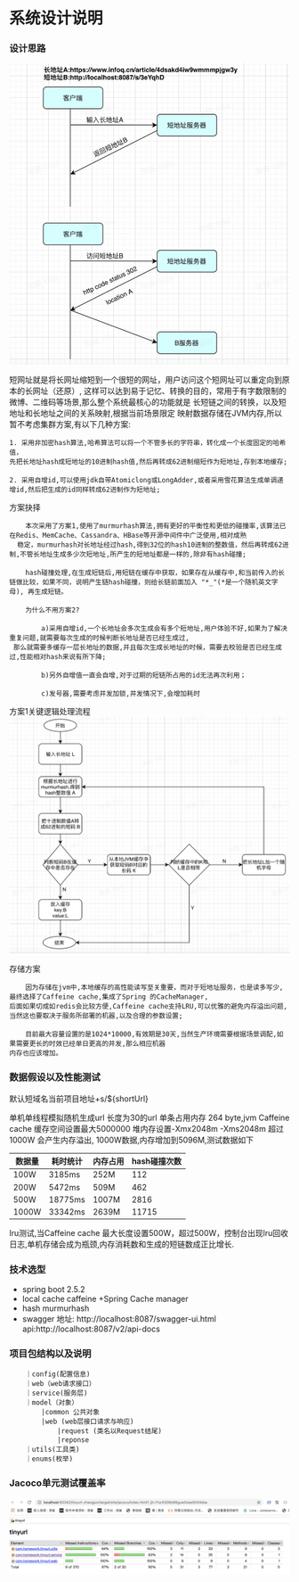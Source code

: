 # 系统设计说明

### 设计思路

   ![avatar](./images/shortrequest.jpg)

   
短网址就是将长网址缩短到一个很短的网址，用户访问这个短网址可以重定向到原本的长网址（还原）,
这样可以达到易于记忆、转换的目的，常用于有字数限制的微博、二维码等场景,那么整个系统最核心的功能就是
长短链之间的转换，以及短地址和长地址之间的关系映射,根据当前场景限定 映射数据存储在JVM内存,所以暂不考虑集群方案,有以下几种方案:
  

    1. 采用非加密hash算法,哈希算法可以将一个不管多长的字符串，转化成一个长度固定的哈希值，
    先把长地址hash成短地址的10进制hash值,然后再转成62进制缩短作为短地址,存到本地缓存;
    
    2. 采用自增id,可以使用jdk自带Atomiclong或LongAdder,或者采用雪花算法生成单调递增id,然后把生成的id同样转成62进制作为短地址;

方案抉择

        本次采用了方案1,使用了murmurhash算法,拥有更好的平衡性和更低的碰撞率,该算法已在Redis、MemCache、Cassandra、HBase等开源中间件中广泛使用,相对成熟
      稳定，murmurhash对长地址经过hash,得到32位的hash10进制的整数值，然后再转成62进制,不管长地址生成多少次短地址,所产生的短地址都是一样的,除非有hash碰撞;
        
        hash碰撞处理,在生成短链后,用短链在缓存中获取，如果存在从缓存中,和当前传入的长链做比较，如果不同，说明产生链hash碰撞，则给长链前面加入 "*_"(*是一个随机英文字母), 再生成短链。
    
        为什么不用方案2?
            
            a)采用自增id,一个长地址会多次生成会有多个短地址,用户体验不好,如果为了解决重复问题,就需要每次生成的时候判断长地址是否已经生成过,
     那么就需要多缓存一层长地址的数据,并且每次生成长地址的时候，需要去校验是否已经生成过,性能相对hash来说有所下降;
     
            b)另外自增值一直会自增,对于过期的短链所占用的id无法再次利用；
            
            c)发号器,需要考虑并发加锁,并发情况下,会增加耗时
            
 方案1关键逻辑处理流程   
 ![avatar](./images/process.png)
 
存储方案
    
        因为存储在jvm中,本地缓存的高性能读写至关重要，而对于短地址服务，也是读多写少, 最终选择了Caffeine cache,集成了Spring 的CacheManager,
    后面如果切成如redis会比较方便,Caffeine cache支持LRU,可以优雅的避免内存溢出问题,当然这也要取决于服务所部署的机器,以及合理的参数设置;
     
        目前最大容量设置的是1024*10000,有效期是30天,当然生产环境需要根据场景调配,如果需要更长的时效已经单日更高的并发,那么相应机器
    内存也应该增加。

### 数据假设以及性能测试
   默认短域名当前项目地址+s/${shortUrl}
   

单机单线程模拟随机生成url 长度为30的url  单条占用内存 264 byte,jvm Caffeine cache 缓存空间设置最大5000000
堆内存设置-Xmx2048m -Xms2048m 超过1000W 会产生内存溢出, 1000W数据,内存增加到5096M,测试数据如下

|数据量  |耗时统计 |内存占用 |hash碰撞次数|
|----- |----- |----- |-----|
|100W|3185ms|252M|112|
|200W|5472ms|509M|462|
|500W|18775ms|1007M|2816|
|1000W|33342ms|2639M|11715|


lru测试,当Caffeine cache 最大长度设置500W，超过500W，控制台出现lru回收日志,单机存储会成为瓶颈,内存消耗数和生成的短链数成正比增长.
   
    
### 技术选型
- spring boot 2.5.2
- local cache caffeine +Spring Cache manager
- hash murmurhash
- swagger 地址: http://localhost:8087/swagger-ui.html  api:http://localhost:8087/v2/api-docs
### 项目包结构以及说明
        ｜config(配置信息)
        ｜web（web请求接口）
        ｜service(服务层)
        ｜model（对象）
            |common 公共对象
            |web (web层接口请求与响应)
                |request (类名以Request结尾)
                |reponse
        ｜utils(工具类)
        ｜enums(枚举)    

### Jacoco单元测试覆盖率
   
  ![avatar](./images/jacoco.png)
    
   